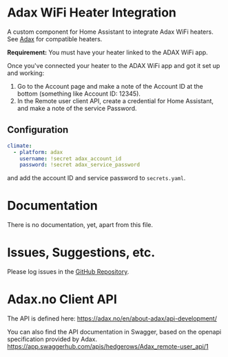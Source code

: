 # Adax WiFi Heater Integration
A custom component for Home Assistant to integrate Adax WiFi heaters.
See [Adax](https://adax.no/en/wi-fi/) for compatible heaters.

**Requirement:** You must have your heater linked to the ADAX WiFi app.

Once you've connected your heater to the ADAX WiFi app and got it set up and working:
1. Go to the Account page and make a note of the Account ID at the bottom (something like Account ID: 12345).
2. In the Remote user client API, create a credential for Home Assistant, and make a note of the service Password.

## Configuration
```yaml
climate:
  - platform: adax
    username: !secret adax_account_id
    password: !secret adax_service_password
```
and add the account ID and service password to  ```secrets.yaml```.

# Documentation
There is no documentation, yet, apart from this file.

# Issues, Suggestions, etc.
Please log issues in the [GitHub Repository](https://github.com/jon-hedgerows/adax).

# Adax.no Client API
The API is defined here: https://adax.no/en/about-adax/api-development/

You can also find the API documentation in Swagger, based on the openapi specification provided by Adax.  https://app.swaggerhub.com/apis/hedgerows/Adax_remote-user_api/1
